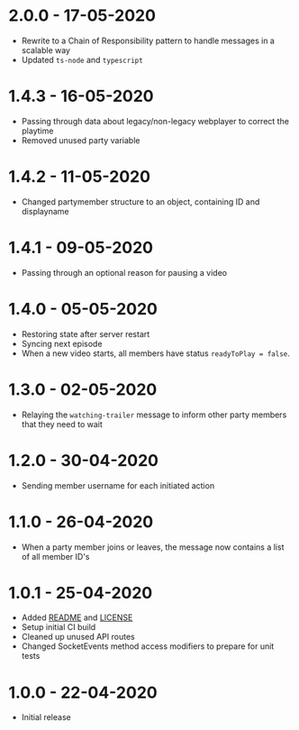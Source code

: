 # 2.0.0 - 17-05-2020
- Rewrite to a Chain of Responsibility pattern to handle messages in a scalable way
- Updated `ts-node` and `typescript`

# 1.4.3 - 16-05-2020
- Passing through data about legacy/non-legacy webplayer to correct the playtime
- Removed unused party variable

# 1.4.2 - 11-05-2020
- Changed partymember structure to an object, containing ID and displayname

# 1.4.1 - 09-05-2020
- Passing through an optional reason for pausing a video

# 1.4.0 - 05-05-2020
- Restoring state after server restart
- Syncing next episode
- When a new video starts, all members have status `readyToPlay = false`.

# 1.3.0 - 02-05-2020
- Relaying the `watching-trailer` message to inform other party members that they need to wait

# 1.2.0 - 30-04-2020
- Sending member username for each initiated action

# 1.1.0 - 26-04-2020
- When a party member joins or leaves, the message now contains a list of all member ID's

# 1.0.1 - 25-04-2020
- Added [README](README.md) and [LICENSE](LICENSE)
- Setup initial CI build
- Cleaned up unused API routes
- Changed SocketEvents method access modifiers to prepare for unit tests

# 1.0.0 - 22-04-2020
- Initial release